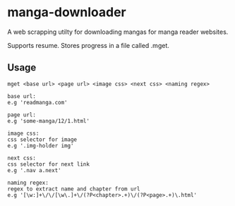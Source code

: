 # manga-downloader
A web scrapping utilty for downloading mangas for manga reader websites.

Supports resume. Stores progress in a file called .mget.

## Usage

```
mget <base url> <page url> <image css> <next css> <naming regex>

base url: 
e.g 'readmanga.com'

page url: 
e.g 'some-manga/12/1.html'

image css: 
css selector for image 
e.g '.img-holder img'

next css: 
css selector for next link 
e.g '.nav a.next'

naming regex: 
regex to extract name and chapter from url 
e.g '[\w:]+\/\/[\w\.]+\/(?P<chapter>.+)\/(?P<page>.+)\.html'
```
